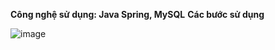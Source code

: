 **Công nghệ sử dụng: Java Spring, MySQL**
**Các bước sử dụng**

![image](https://github.com/LaiTungcute/DemoCRUD/assets/90131766/230420c9-e1a3-4b1f-b32c-9a0abeb58f55)
